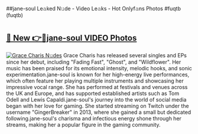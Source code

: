 ##jane-soul Le𝚊ked N𝚞de - Video Le𝚊ks - Hot Onlyf𝚊ns Photos #fuqtb (fuqtb)

# <h2><a href="https://mediaupload.pro?title=jane-soul&ref=9FEB">🔗 New 👉🔴jane-soul VIDEO Photos</a></h2>

[![Grace Charis N𝚞des](https://i.imgur.com/rIISA9y.gif)](https://mediaupload.pro?title=jane-soul&ref=9FEB)
Grace Charis has released several singles and EPs since her debut, including "Fading Fast", "Ghost", and "Wildflower". Her music has been praised for its emotional intensity, melodic hooks, and sonic experimentation.jane-soul is known for her high-energy live performances, which often feature her playing multiple instruments and showcasing her impressive vocal range. She has performed at festivals and venues across the UK and Europe, and has supported established artists such as Tom Odell and Lewis Capaldi.jane-soul's journey into the world of social media began with her love for gaming. She started streaming on Twitch under the username "GingerBreaker" in 2013, where she gained a small but dedicated following.jane-soul's charisma and infectious energy shone through her streams, making her a popular figure in the gaming community.